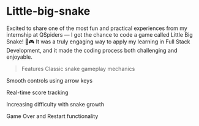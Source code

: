 # Little-big-snake
Excited to share one of the most fun and practical experiences from my internship at QSpiders — I got the chance to code a game called Little Big Snake! 🐍🎮 It was a truly engaging way to apply my learning in Full Stack Development, and it made the coding process both challenging and enjoyable.

 >Features
Classic snake gameplay mechanics

Smooth controls using arrow keys

Real-time score tracking

Increasing difficulty with snake growth

Game Over and Restart functionality
